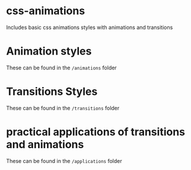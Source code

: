 # css-animations
Includes basic css animations styles  with animations and transitions 

# Animation styles
These can be found in the `/animations` folder

# Transitions Styles
These can be found in the `/transitions` folder

# practical applications of transitions and animations
These can be found in the `/applications` folder
